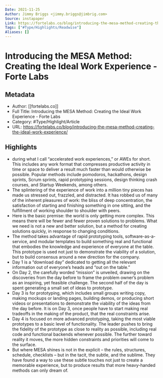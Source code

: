 ```yaml
---
Date: 2021-11-25
Author: Jimmy Briggs <jimmy.briggs@jimbrig.com>
Source: instapaper
Link: https://fortelabs.co/blog/introducing-the-mesa-method-creating-the-ideal-work-experience/
Tags: ["#Type/Highlights/Readwise"]
Aliases: []
---
```

# Introducing the MESA Method: Creating the Ideal Work Experience - Forte Labs

## Metadata
- Author: [[fortelabs.co]]
- Full Title: Introducing the MESA Method: Creating the Ideal Work Experience - Forte Labs
- Category: #Type/Highlight/Article
- URL: https://fortelabs.co/blog/introducing-the-mesa-method-creating-the-ideal-work-experience/

## Highlights
- during what I call “accelerated work experiences,” or AWEs for short. This includes any work format that compresses productive activity in time or space to deliver a result much faster than would otherwise be possible. Popular methods include pomodoros, hackathons, design sprints, Scrum sprints, rapid prototyping sessions, design thinking crash courses, and Startup Weekends, among others.
- The splintering of the experience of work into a million tiny pieces has made us stressed out, frazzled, and distracted. It has robbed us of many of the inherent pleasures of work: the bliss of deep concentration, the satisfaction of starting and finishing something in one sitting, and the fulfillment of working shoulder to shoulder with peers.
- Here is the basic premise: the world is only getting more complex. This means there will be fewer and fewer proven solutions to problems. What we need is not a new and better solution, but a method for creating solutions quickly, in response to changing conditions.
- The method takes advantage of rapid prototyping tools, software-as-a-service, and modular templates to build something real and functional that embodies the knowledge and experience of everyone at the table. This prototype is used not just to demonstrate the viability of a solution, but to build consensus around a new direction for the company.
- Day 1 is a “download day” dedicated to getting all the relevant information out of everyone’s heads and “out on the table.”
- On Day 2, the carefully worded “mission” is unveiled, drawing on the discoveries from the day before to frame the problem owner’s problem as an inspiring, yet feasible challenge. The second half of the day is spent generating a small set of ideas to prototype.
- Day 3 is for prototyping, which includes small groups writing copy, making mockups or landing pages, building demos, or producing short videos or presentations to demonstrate the viability of the ideas from the day before. It is on Day 3, once people have to start making real tradeoffs in the making of the product, that the real constraints arise.
- Day 4 is focused on more advanced prototyping, taking the most viable prototypes to a basic level of functionality. The leader pushes to bring the fidelity of the prototype as close to reality as possible, including real code and functional backends whenever possible. The further toward reality it moves, the more hidden constraints and priorities will come to the surface.
- But where MESA shines is not in the explicit – the rules, structures, schedule, checklists – but in the tacit, the subtle, and the sublime. They have found a way to use these subtle touches not just to create a memorable experience, but to produce results that more heavy-handed methods can only dream of.
